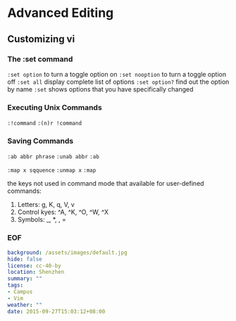 Advanced Editing
===

## Customizing vi

### The :set command
``:set option`` to turn a toggle option on
``:set nooption`` to turn a toggle option off
``:set all`` display complete list of options
``:set option?`` find out the option by name
``:set`` shows options that you have specifically changed

### Executing Unix Commands
``:!command``
``:(n)r !command`` 

### Saving Commands
``:ab abbr phrase``
``:unab abbr``
``:ab``

``:map x sqquence``
``:unmap x``
``:map``

the keys not used in command mode that available for user-defined commands:
1. Letters: g, K, q, V, v
2. Control kyes: ^A, ^K, ^O, ^W, ^X
3. Symbols: _, *, \, =


### EOF
```yaml
background: /assets/images/default.jpg
hide: false
license: cc-40-by
location: Shenzhen
summary: ""
tags:
- Campus
- Vim
weather: ""
date: 2015-09-27T15:03:12+08:00
```
